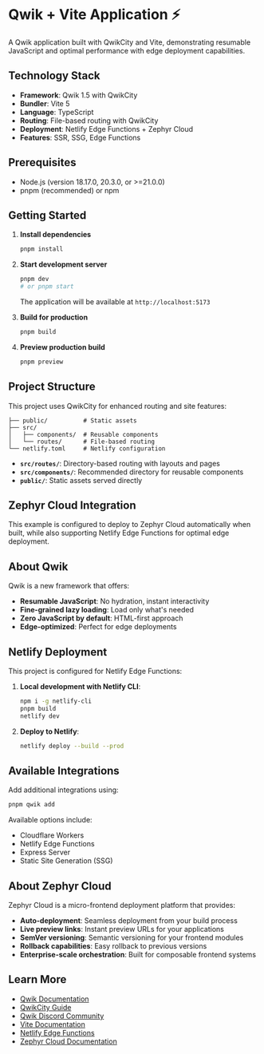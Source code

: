# Qwik + Vite Application ⚡️

A Qwik application built with QwikCity and Vite, demonstrating resumable JavaScript and optimal performance with edge deployment capabilities.

## Technology Stack

- **Framework**: Qwik 1.5 with QwikCity
- **Bundler**: Vite 5
- **Language**: TypeScript
- **Routing**: File-based routing with QwikCity
- **Deployment**: Netlify Edge Functions + Zephyr Cloud
- **Features**: SSR, SSG, Edge Functions

## Prerequisites

- Node.js (version 18.17.0, 20.3.0, or >=21.0.0)
- pnpm (recommended) or npm

## Getting Started

1. **Install dependencies**
   ```bash
   pnpm install
   ```

2. **Start development server**
   ```bash
   pnpm dev
   # or pnpm start
   ```
   
   The application will be available at `http://localhost:5173`

3. **Build for production**
   ```bash
   pnpm build
   ```

4. **Preview production build**
   ```bash
   pnpm preview
   ```

## Project Structure

This project uses QwikCity for enhanced routing and site features:

```
├── public/          # Static assets
├── src/
│   ├── components/  # Reusable components
│   └── routes/      # File-based routing
└── netlify.toml     # Netlify configuration
```

- **`src/routes/`**: Directory-based routing with layouts and pages
- **`src/components/`**: Recommended directory for reusable components
- **`public/`**: Static assets served directly

## Zephyr Cloud Integration

This example is configured to deploy to Zephyr Cloud automatically when built, while also supporting Netlify Edge Functions for optimal edge deployment.

## About Qwik

Qwik is a new framework that offers:
- **Resumable JavaScript**: No hydration, instant interactivity
- **Fine-grained lazy loading**: Load only what's needed
- **Zero JavaScript by default**: HTML-first approach
- **Edge-optimized**: Perfect for edge deployments

## Netlify Deployment

This project is configured for Netlify Edge Functions:

1. **Local development with Netlify CLI**:
   ```bash
   npm i -g netlify-cli
   pnpm build
   netlify dev
   ```

2. **Deploy to Netlify**:
   ```bash
   netlify deploy --build --prod
   ```

## Available Integrations

Add additional integrations using:
```bash
pnpm qwik add
```

Available options include:
- Cloudflare Workers
- Netlify Edge Functions
- Express Server
- Static Site Generation (SSG)

## About Zephyr Cloud

Zephyr Cloud is a micro-frontend deployment platform that provides:
- **Auto-deployment**: Seamless deployment from your build process
- **Live preview links**: Instant preview URLs for your applications
- **SemVer versioning**: Semantic versioning for your frontend modules
- **Rollback capabilities**: Easy rollback to previous versions
- **Enterprise-scale orchestration**: Built for composable frontend systems

## Learn More

- [Qwik Documentation](https://qwik.dev/)
- [QwikCity Guide](https://qwik.dev/qwikcity/overview/)
- [Qwik Discord Community](https://qwik.dev/chat)
- [Vite Documentation](https://vitejs.dev/)
- [Netlify Edge Functions](https://docs.netlify.com/edge-functions/overview/)
- [Zephyr Cloud Documentation](https://docs.zephyr-cloud.io)

